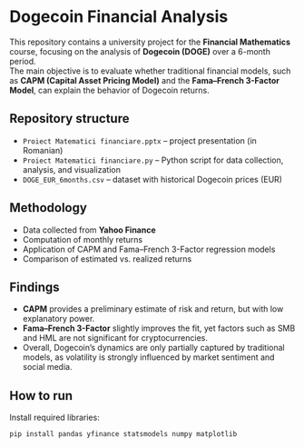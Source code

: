 # Dogecoin Financial Analysis

This repository contains a university project for the **Financial Mathematics** course, focusing on the analysis of **Dogecoin (DOGE)** over a 6-month period.  
The main objective is to evaluate whether traditional financial models, such as **CAPM (Capital Asset Pricing Model)** and the **Fama–French 3-Factor Model**, can explain the behavior of Dogecoin returns.

## Repository structure
- `Proiect Matematici financiare.pptx` – project presentation (in Romanian)  
- `Proiect Matematici financiare.py` – Python script for data collection, analysis, and visualization  
- `DOGE_EUR_6months.csv` – dataset with historical Dogecoin prices (EUR)  

## Methodology
- Data collected from **Yahoo Finance**  
- Computation of monthly returns  
- Application of CAPM and Fama–French 3-Factor regression models  
- Comparison of estimated vs. realized returns  

## Findings
- **CAPM** provides a preliminary estimate of risk and return, but with low explanatory power.  
- **Fama–French 3-Factor** slightly improves the fit, yet factors such as SMB and HML are not significant for cryptocurrencies.  
- Overall, Dogecoin’s dynamics are only partially captured by traditional models, as volatility is strongly influenced by market sentiment and social media.  

## How to run
Install required libraries:
```bash
pip install pandas yfinance statsmodels numpy matplotlib
